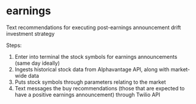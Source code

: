 # earnings
Text recommendations for executing post-earnings announcement drift investment strategy

Steps:
1. Enter into terminal the stock symbols for earnings announcements (same day ideally)
2. Ingests historical stock data from Alphavantage API, along with market-wide data
3. Puts stock symbols through parameters relating to the market
4. Text messages the buy recommendations (those that are expected to have a positive earnings announcement) through Twilio API
